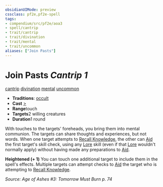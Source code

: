 ```yaml
---
obsidianUIMode: preview
cssclass: pf2e,pf2e-spell
tags:
- compendium/src/pf2e/aoa3
- spell/cantrip
- trait/cantrip
- trait/divination
- trait/mental
- trait/uncommon
aliases: ["Join Pasts"]
---
```

# Join Pasts *Cantrip 1*   
[cantrip](/rules/traits/cantrip.md)  [divination](/rules/traits/divination.md)  [mental](/rules/traits/mental.md)  [uncommon](/rules/traits/uncommon.md)  

- **Traditions**: [occult](/rules/traits/occult.md)
- **Cast** [>](/rules/core-rulebook/chapter-9-playing-the-game.md#Actions "Single Action") 
- **Range**touch
- **Targets**2 willing creatures
- **Duration**1 round

With touches to the targets' foreheads, you bring them into mental communion. The targets can share thoughts and experiences, but not words. When one target attempts to [Recall Knowledge](/rules/actions/recall-knowledge.md), the other can [Aid](/rules/actions/aid.md) the first target's skill check, using any [Lore](/compendium/skills.md#Lore) skill (even if that [Lore](/compendium/skills.md#Lore) wouldn't normally apply) without having made any preparations to [Aid](/rules/actions/aid.md).

**Heightened (+ 1)** You can touch one additional target to include them in the spell's effects. Multiple targets can attempt checks to [Aid](/rules/actions/aid.md) the target who is attempting to [Recall Knowledge](/rules/actions/recall-knowledge.md).

*Source: Age of Ashes #3: Tomorrow Must Burn p. 74*